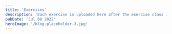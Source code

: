 ```yaml
---
title: 'Exercises'
description: 'Each exercise is uploaded here after the exercise class is done'
pubDate: 'Jul 08 2022'
heroImage: '/blog-placeholder-3.jpg'
---
```



